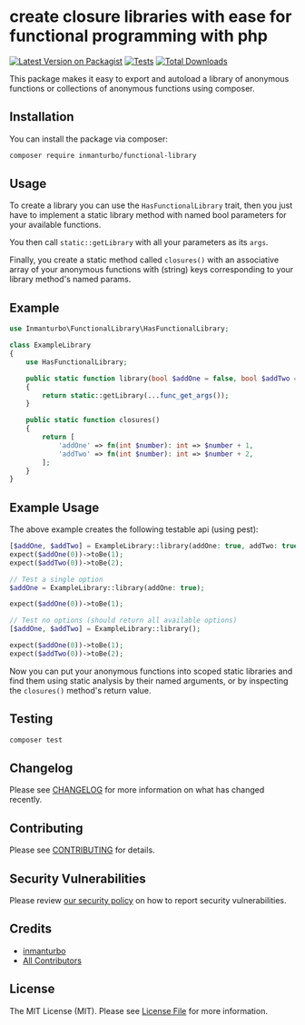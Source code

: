# create closure libraries with ease for functional programming with php

[![Latest Version on Packagist](https://img.shields.io/packagist/v/inmanturbo/functional-library.svg?style=flat-square)](https://packagist.org/packages/inmanturbo/functional-library)
[![Tests](https://img.shields.io/github/actions/workflow/status/inmanturbo/functional-library/run-tests.yml?branch=main&label=tests&style=flat-square)](https://github.com/inmanturbo/functional-library/actions/workflows/run-tests.yml)
[![Total Downloads](https://img.shields.io/packagist/dt/inmanturbo/functional-library.svg?style=flat-square)](https://packagist.org/packages/inmanturbo/functional-library)

This package makes it easy to export and autoload a library of anonymous functions or collections of anonymous functions using composer.

## Installation

You can install the package via composer:

```bash
composer require inmanturbo/functional-library
```

## Usage

To create a library you can use the `HasFunctionalLibrary` trait, then you just have to implement
a static library method with named bool parameters for your available functions.

You then call `static::getLibrary` with all your parameters as its `args`.

Finally, you create a static method called `closures()` with an associative array of your anonymous
functions with  (string) keys corresponding to your library method's named params.

## Example

```php
use Inmanturbo\FunctionalLibrary\HasFunctionalLibrary;

class ExampleLibrary
{
    use HasFunctionalLibrary;

    public static function library(bool $addOne = false, bool $addTwo = false)
    {
        return static::getLibrary(...func_get_args());
    }

    public static function closures()
    {
        return [
            'addOne' => fn(int $number): int => $number + 1,
            'addTwo' => fn(int $number): int => $number + 2,
        ];
    }
}
```

## Example Usage

The above example creates the following testable api (using pest):

```php
[$addOne, $addTwo] = ExampleLibrary::library(addOne: true, addTwo: true);
expect($addOne(0))->toBe(1);
expect($addTwo(0))->toBe(2);

// Test a single option
$addOne = ExampleLibrary::library(addOne: true);

expect($addOne(0))->toBe(1);

// Test no options (should return all available options)
[$addOne, $addTwo] = ExampleLibrary::library();

expect($addOne(0))->toBe(1);
expect($addTwo(0))->toBe(2);
```

Now you can put your anonymous functions into scoped static libraries and find them using static analysis by their named arguments, or by inspecting the `closures()` method's return value.

## Testing

```bash
composer test
```

## Changelog

Please see [CHANGELOG](CHANGELOG.md) for more information on what has changed recently.

## Contributing

Please see [CONTRIBUTING](https://github.com/spatie/.github/blob/main/CONTRIBUTING.md) for details.

## Security Vulnerabilities

Please review [our security policy](../../security/policy) on how to report security vulnerabilities.

## Credits

- [inmanturbo](https://github.com/inmanturbo)
- [All Contributors](../../contributors)

## License

The MIT License (MIT). Please see [License File](LICENSE.md) for more information.

